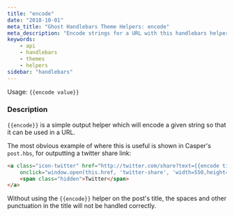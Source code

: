 ```yaml
---
title: "encode"
date: "2018-10-01"
meta_title: "Ghost Handlebars Theme Helpers: encode"
meta_description: "Encode strings for a URL with this handlebars helper. Read more about Ghost themes! 👻"
keywords:
    - api
    - handlebars
    - themes
    - helpers
sidebar: "handlebars"
---
```


Usage: `{{encode value}}`

### Description

`{{encode}}` is a simple output helper which will encode a given string so that it can be used in a URL.

The most obvious example of where this is useful is shown in Casper's `post.hbs`, for outputting a twitter share link:

```html
<a class="icon-twitter" href="http://twitter.com/share?text={{encode title}}&url={{url absolute="true"}}"
    onclick="window.open(this.href, 'twitter-share', 'width=550,height=235');return false;">
    <span class="hidden">Twitter</span>
</a>

```

Without using the `{{encode}}` helper on the post's title, the spaces and other punctuation in the title will not be handled correctly.
